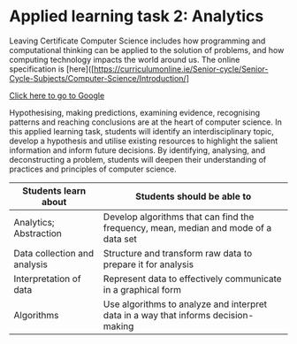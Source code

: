 # Applied learning task 2: Analytics

Leaving Certificate Computer Science includes how programming and computational thinking can be applied to the solution of problems, and how computing technology impacts the world around us. The online specification is [here]([https://curriculumonline.ie/Senior-cycle/Senior-Cycle-Subjects/Computer-Science/Introduction/]


[Click here to go to Google](https://www.google.com/)



Hypothesising, making predictions, examining evidence, recognising patterns and reaching conclusions are at the heart of computer science. In this applied learning task, students will identify an interdisciplinary topic, develop a hypothesis and utilise existing resources to highlight the salient information and inform future decisions. By identifying, analysing, and deconstructing a problem, students will deepen their understanding of practices and principles of computer science.

| Students learn about              | Students should be able to                                                    |
|-----------------------------------|------------------------------------------------------------------------------|
| Analytics; Abstraction            | Develop algorithms that can find the frequency, mean, median and mode of a data set |
| Data collection and analysis      | Structure and transform raw data to prepare it for analysis                  |
| Interpretation of data            | Represent data to effectively communicate in a graphical form                |
| Algorithms                        | Use algorithms to analyze and interpret data in a way that informs decision-making |
